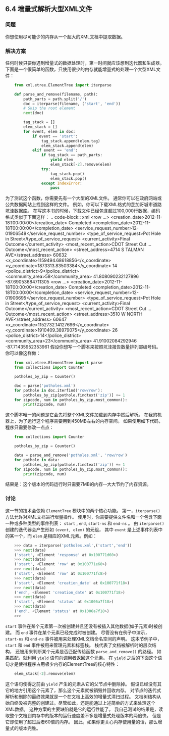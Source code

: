 ## 6.4 增量式解析大型XML文件 ##
### 问题 ###
你想使用尽可能少的内存从一个超大的XML文档中提取数据。
### 解决方案 ###
任何时候只要你遇到增量式的数据处理时，第一时间就应该想到迭代器和生成器。
下面是一个很简单的函数，只使用很少的内存就能增量式的处理一个大型XML文件：
```python
    from xml.etree.ElementTree import iterparse

    def parse_and_remove(filename, path):
        path_parts = path.split('/')
        doc = iterparse(filename, ('start', 'end'))
        # Skip the root element
        next(doc)

        tag_stack = []
        elem_stack = []
        for event, elem in doc:
            if event == 'start':
                tag_stack.append(elem.tag)
                elem_stack.append(elem)
            elif event == 'end':
                if tag_stack == path_parts:
                    yield elem
                    elem_stack[-2].remove(elem)
                try:
                    tag_stack.pop()
                    elem_stack.pop()
                except IndexError:
                    pass

```
为了测试这个函数，你需要先有一个大型的XML文件。
通常你可以在政府网站或公共数据网站上找到这样的文件。
例如，你可以下载XML格式的芝加哥城市道路坑洼数据库。
在写这本书的时候，下载文件已经包含超过100,000行数据，编码格式类似于下面这样：
.. code-block:: xml
    <response>
        <row>
            <row ...>
                <creation_date>2012-11-18T00:00:00</creation_date>
                <status>Completed</status>
                <completion_date>2012-11-18T00:00:00</completion_date>
                <service_request_number>12-01906549</service_request_number>
                <type_of_service_request>Pot Hole in Street</type_of_service_request>
                <current_activity>Final Outcome</current_activity>
                <most_recent_action>CDOT Street Cut ... Outcome</most_recent_action>
                <street_address>4714 S TALMAN AVE</street_address>
                <zip>60632</zip>
                <x_coordinate>1159494.68618856</x_coordinate>
                <y_coordinate>1873313.83503384</y_coordinate>
                <ward>14</ward>
                <police_district>9</police_district>
                <community_area>58</community_area>
                <latitude>41.808090232127896</latitude>
                <longitude>-87.69053684711305</longitude>
                <location latitude="41.808090232127896"
                longitude="-87.69053684711305" />
            </row>
            <row ...>
                <creation_date>2012-11-18T00:00:00</creation_date>
                <status>Completed</status>
                <completion_date>2012-11-18T00:00:00</completion_date>
                <service_request_number>12-01906695</service_request_number>
                <type_of_service_request>Pot Hole in Street</type_of_service_request>
                <current_activity>Final Outcome</current_activity>
                <most_recent_action>CDOT Street Cut ... Outcome</most_recent_action>
                <street_address>3510 W NORTH AVE</street_address>
                <zip>60647</zip>
                <x_coordinate>1152732.14127696</x_coordinate>
                <y_coordinate>1910409.38979075</y_coordinate>
                <ward>26</ward>
                <police_district>14</police_district>
                <community_area>23</community_area>
                <latitude>41.91002084292946</latitude>
                <longitude>-87.71435952353961</longitude>
                <location latitude="41.91002084292946"
                longitude="-87.71435952353961" />
            </row>
        </row>
    </response>
假设你想写一个脚本来按照坑洼报告数量排列邮编号码。你可以像这样做：
```python
    from xml.etree.ElementTree import parse
    from collections import Counter

    potholes_by_zip = Counter()

    doc = parse('potholes.xml')
    for pothole in doc.iterfind('row/row'):
        potholes_by_zip[pothole.findtext('zip')] += 1
    for zipcode, num in potholes_by_zip.most_common():
        print(zipcode, num)

```
这个脚本唯一的问题是它会先将整个XML文件加载到内存中然后解析。
在我的机器上，为了运行这个程序需要用到450MB左右的内存空间。
如果使用如下代码，程序只需要修改一点点：
```python
    from collections import Counter

    potholes_by_zip = Counter()

    data = parse_and_remove('potholes.xml', 'row/row')
    for pothole in data:
        potholes_by_zip[pothole.findtext('zip')] += 1
    for zipcode, num in potholes_by_zip.most_common():
        print(zipcode, num)

```
结果是：这个版本的代码运行时只需要7MB的内存--大大节约了内存资源。
### 讨论 ###
这一节的技术会依赖 ``ElementTree`` 模块中的两个核心功能。
第一，``iterparse()`` 方法允许对XML文档进行增量操作。
使用时，你需要提供文件名和一个包含下面一种或多种类型的事件列表：
``start`` , ``end``, ``start-ns`` 和 ``end-ns`` 。
由 ``iterparse()`` 创建的迭代器会产生形如 ``(event, elem)`` 的元组，
其中 ``event`` 是上述事件列表中的某一个，而 ``elem`` 是相应的XML元素。例如：
```python
    >>> data = iterparse('potholes.xml',('start','end'))
    >>> next(data)
    ('start', <Element 'response' at 0x100771d60>)
    >>> next(data)
    ('start', <Element 'row' at 0x100771e68>)
    >>> next(data)
    ('start', <Element 'row' at 0x100771fc8>)
    >>> next(data)
    ('start', <Element 'creation_date' at 0x100771f18>)
    >>> next(data)
    ('end', <Element 'creation_date' at 0x100771f18>)
    >>> next(data)
    ('start', <Element 'status' at 0x1006a7f18>)
    >>> next(data)
    ('end', <Element 'status' at 0x1006a7f18>)
    >>>

```
``start`` 事件在某个元素第一次被创建并且还没有被插入其他数据(如子元素)时被创建。
而 ``end`` 事件在某个元素已经完成时被创建。
尽管没有在例子中演示， ``start-ns`` 和 ``end-ns`` 事件被用来处理XML文档命名空间的声明。
这本节例子中， ``start`` 和 ``end`` 事件被用来管理元素和标签栈。
栈代表了文档被解析时的层次结构，
还被用来判断某个元素是否匹配传给函数 ``parse_and_remove()`` 的路径。
如果匹配，就利用 ``yield`` 语句向调用者返回这个元素。
在 ``yield`` 之后的下面这个语句才是使得程序占用极少内存的ElementTree的核心特性：
```python
    elem_stack[-2].remove(elem)

```
这个语句使得之前由 ``yield`` 产生的元素从它的父节点中删除掉。
假设已经没有其它的地方引用这个元素了，那么这个元素就被销毁并回收内存。
对节点的迭代式解析和删除的最终效果就是一个在文档上高效的增量式清扫过程。
文档树结构从始自终没被完整的创建过。尽管如此，还是能通过上述简单的方式来处理这个XML数据。
这种方案的主要缺陷就是它的运行性能了。
我自己测试的结果是，读取整个文档到内存中的版本的运行速度差不多是增量式处理版本的两倍快。
但是它却使用了超过后者60倍的内存。
因此，如果你更关心内存使用量的话，那么增量式的版本完胜。
